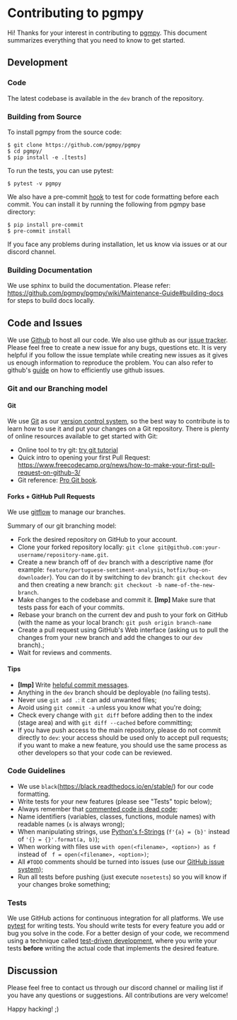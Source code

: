 # Contributing to pgmpy

Hi! Thanks for your interest in contributing to [pgmpy](https://pgmpy.org). This
document summarizes everything that you need to know to get started.

## Development

### Code
The latest codebase is available in the `dev` branch of the repository.

### Building from Source
To install pgmpy from the source code:
```
$ git clone https://github.com/pgmpy/pgmpy
$ cd pgmpy/
$ pip install -e .[tests]
```

To run the tests, you can use pytest:
```
$ pytest -v pgmpy
```

We also have a pre-commit [hook](https://github.com/pgmpy/pgmpy/blob/dev/.pre-commit-config.yaml) to test for code formatting before each commit. You can install it by running the following from pgmpy base directory:
```
$ pip install pre-commit
$ pre-commit install
```

If you face any problems during installation, let us know via issues or at our discord channel.

### Building Documentation
We use sphinx to build the documentation. Please refer: https://github.com/pgmpy/pgmpy/wiki/Maintenance-Guide#building-docs for steps to build docs locally.


## Code and Issues

We use [Github](https://github.com/pgmpy/pgmpy) to host all our code. We also use github
as our [issue tracker](https://github.com/pgmpy/pgmpy/issues). Please feel free to
create a new issue for any bugs, questions etc. It is very helpful if you follow the
issue template while creating new issues as it gives us enough information to reproduce
the problem. You can also refer to github's
[guide](https://guides.github.com/features/issues/) on how to efficiently use github
issues.

### Git and our Branching model

#### Git

We use [Git](http://git-scm.com/) as our [version control
system](http://en.wikipedia.org/wiki/Revision_control), so the best way to contribute is
to learn how to use it and put your changes on a Git repository. There is plenty of
online resources available to get started with Git:
- Online tool to try git: [try git
  tutorial](https://try.github.io/levels/1/challenges/1)
- Quick intro to opening your first Pull Request:
  https://www.freecodecamp.org/news/how-to-make-your-first-pull-request-on-github-3/
- Git reference: [Pro Git book](http://git-scm.com/book/).

#### Forks + GitHub Pull Requests

We use [gitflow](http://nvie.com/posts/a-successful-git-branching-model/) to manage our
branches.

Summary of our git branching model:
- Fork the desired repository on GitHub to your account.
- Clone your forked repository locally: `git clone git@github.com:your-username/repository-name.git`.
- Create a new branch off of `dev` branch with a descriptive name (for example:
  `feature/portuguese-sentiment-analysis`, `hotfix/bug-on-downloader`). You can
  do it by switching to `dev` branch: `git checkout dev` and then
  creating a new branch: `git checkout -b name-of-the-new-branch`.
- Make changes to the codebase and commit it. <b> [Imp] </b> Make sure that tests pass for each of your commits.
- Rebase your branch on the current dev and push to your fork on GitHub (with the name as your local branch:
  `git push origin branch-name`
- Create a pull request using GitHub's Web interface (asking us to pull the
  changes from your new branch and add the changes to our `dev` branch).;
- Wait for reviews and comments.


#### Tips

- <b> [Imp] </b>  Write [helpful commit
  messages](http://robots.thoughtbot.com/5-useful-tips-for-a-better-commit-message).
- Anything in the `dev` branch should be deployable (no failing tests).
- Never use `git add .`: it can add unwanted files;
- Avoid using `git commit -a` unless you know what you're doing;
- Check every change with `git diff` before adding then to the index (stage
  area) and with `git diff --cached` before committing;
- If you have push access to the main repository, please do not commit directly
  to `dev`: your access should be used only to accept pull requests; if you
  want to make a new feature, you should use the same process as other
  developers so that your code can be reviewed.


### Code Guidelines

- We use `black`(https://black.readthedocs.io/en/stable/) for our code formatting.
- Write tests for your new features (please see "Tests" topic below);
- Always remember that [commented code is dead
  code](http://www.codinghorror.com/blog/2008/07/coding-without-comments.html);
- Name identifiers (variables, classes, functions, module names) with readable
  names (`x` is always wrong);
- When manipulating strings, use [Python's f-Strings](https://realpython.com/python-f-strings/)
  (`f'{a} = {b}'` instead of `'{} = {}'.format(a, b)`);
- When working with files use `with open(<filename>, <option>) as f` instead of
  ` f = open(<filename>, <option>)`;
- All `#TODO` comments should be turned into issues (use our
  [GitHub issue system](https://github.com/pgmpy/pgmpy/issues));
- Run all tests before pushing (just execute `nosetests`) so you will know if your
  changes broke something;

### Tests

We use GitHub actions for continuous integration for all platforms. We use
[pytest](https://docs.pytest.org/en/stable/) for writing tests.  You should
write tests for every feature you add or bug you solve in the code. For a
better design of your code, we recommend using a technique called [test-driven
development](https://en.wikipedia.org/wiki/Test-driven_development), where you
write your tests **before** writing the actual code that implements the desired
feature.


## Discussion

Please feel free to contact us through our discord channel or mailing list if
you have any questions or suggestions. All contributions are very welcome!

Happy hacking! ;)
